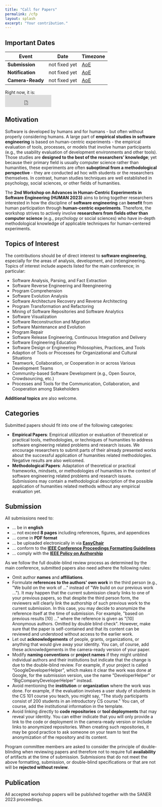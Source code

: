 ```yaml
---
title: "Call for Papers"
permalink: /cfp
layout: splash
excerpt: "Your contribution."
---
```


## Important Dates

| Event            | Date               | Timezone                                                  	    |
|------------------|--------------------|-------------------------------------------------------------------|
| **Submission**   | not fixed yet	| [AoE](https://www.timeanddate.com/time/zones/aoe)         	    |
| **Notification** | not fixed yet	| [AoE](https://www.timeanddate.com/time/zones/aoe)         	    |
| **Camera-Ready** | not fixed yet	| [AoE](https://www.timeanddate.com/time/zones/aoe)         	    |

<p>Right now, it is:<br/>
<iframe src="https://free.timeanddate.com/clock/i8kw6nbv/n3399/fs16/fcfff/tc3d4144/ftb/bac3d4144/tt0/tw0/td2/th2/ta1/tb4" frameborder="0" width="153" height="40"></iframe>
</p>

## Motivation

Software is developed by humans and for humans - but often without properly considering humans. A large part of **empirical studies in software engineering** is based on human-centric experiments - the empirical evaluation of tools, processes, or models that involve human participants (e.g., the usability evaluation of development environments and other tools). Those studies are **designed to the best of the researchers’ knowledge**; yet because their primary field is usually computer science rather than humanities, these experiments are often **suboptimal from a methodological perspective** - they are conducted ad hoc with students or the researchers themselves. In contrast, human studies techniques are well established in psychology, social sciences, or other fields of humanities. 

The **2nd Workshop on Advances in Human-Centric Experiments in Software Engineering (HUMAN 2023)** aims to bring together researchers interested in how the discipline of **software engineering** can **benefit** from human participation through **human-centric experiments**. Therefore, the workshop strives to actively involve **researchers from fields other than computer science** (e.g., psychology or social sciences) who have in-depth methodological knowledge of applicable techniques for human-centered experiments.

## Topics of Interest

The contributions should be of direct interest to **software engineering**, especially for the areas of analysis, development, and (re)engineering. Topics of interest include aspects listed for the main conference; in particular:

+ Software Analysis, Parsing, and Fact Extraction
+ Software Reverse Engineering and Reengineering
+ Program Comprehension
+ Software Evolution Analysis
+ Software Architecture Recovery and Reverse Architecting
+ Program Transformation and Refactoring
+ Mining of Software Repositories and Software Analytics
+ Software Visualization
+ Software Reconstruction and Migration
+ Software Maintenance and Evolution
+ Program Repair
+ Software Release Engineering, Continuous Integration and Delivery
+ Software Engineering Education
+ Software Design or Engineering Philosophies, Practices, and Tools
+ Adaption of Tools or Processes for Organizational and Cultural Situations
+ Teamwork, Collaboration, or Cooperation in or across Various Development Teams
+ Community-based Software Development (e.g., Open Source, Crowdsourcing, etc.)
+ Processes and Tools for the Communication, Collaboration, and Cooperation among Stakeholders

**Additional topics** are also welcome. 

## Categories

Submitted papers should fit into one of the following categories:

+ **Empirical Papers**: Empirical utilization or evaluation of theoretical or practical tools, methodologies, or techniques of humanities to address software engineering related problems and research issues. We encourage researchers to submit parts of their already presented works about the successful application of humanities related methodologies. Negative results are also welcomed.
+ **Methodological Papers**: Adaptation of theoretical or practical frameworks, mindsets, or methodologies of humanities in the context of software engineering related problems and research issues. Submissions may contain a methodological description of the possible application of humanities related methods without any empirical evaluation yet.

## Submission

All submissions need to:

+ ... be in **english**
+ ... not exceed **8 pages** including references, figures, and appendices
+ ... come in **PDF format**
+ ... be uploaded electronically in via **[EasyChair](https://easychair.org/conferences/?conf=human22)**
+ ... conform to the **[IEEE Conference Proceedings Formatting Guidelines](https://www.ieee.org/conferences_events/conferences/publishing/templates.html)**
+ ... comply with the **[IEEE Policy on Authorship](https://www.ieee.org/publications_standards/publications/rights/authorrightsresponsibilities.html)**

As we follow the full double-blind review process as determined by the main conference, submitted papers also need adhere the following rules:

+ Omit author **names** and **affiliations**.
+ Formulate **references to the authors' own work** in the third person (e.g., "We build on the work of ..." instead of "We build on our previous work ..."). It may happen that the current submission clearly links to one of your previous papers, so that despite the third person form, the reviewers will clearly link the authorship of such previous work to the current submission. In this case, you may decide to anonymize the reference itself at the time of submission. For example, "based on previous results [10] …" where the reference is given as "[10] Anonymous authors. Omitted by double blind check". However, make sure that the paper is self-contained and that its content can be reviewed and understood without access to the earlier work.
+ Let out **acknowledgements** of people, grants, organizations, or anything that would give away your identity. You can, of course, add these acknowledgements in the camera-ready version of your paper.
+ Modify **naming conventions** or **project names** if they might unblind individual authors and their institutions but indicate that the change is due to the double-blind review. For example, if your project is called "GoogleDeveloperHelper", which makes it clear the work was done at Google, for the submission version, use the name "DeveloperHelper" or "BigCompanyDeveloperHelper" instead.
+ Avoid mentioning the **institution** or **organization** where the work was done. For example, if the evaluation involves a user study of students in the CS 101 course you teach, you might say, "The study participants consist of 200 students in an introductory CS course." You can, of course, add the institutional information in the template. 
+ Avoid linking directly to **code repositories** or **tool deployments** that may reveal your identity. You can either indicate that you will only provide a link to the code or deployment in the camera-ready version or include links to anonymized repositories. When creating such repositories, it may be good practice to ask someone on your team to test the anonymization of the repository and its content. 

Program committee members are asked to consider the principle of double-blinding when reviewing papers and therefore not to require full **availability** of artifacts at the time of submission. Submissions that do not meet the above formatting, submission, or double-blind specifications or that are not will be **rejected without review**.

## Publication

All accepted workshop papers will be published together with the SANER 2023 proceedings.